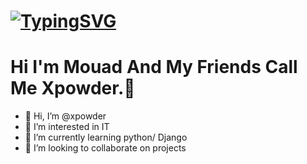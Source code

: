 # [![TypingSVG](https://readme-typing-svg.demolab.com?lines=Hey!+You+Are+Welcome+To+My+Profile;My+Name+Is+LORDWILL;I+Am+Passionate+About+Coding;I+Learn+By+Doing)](https://git.io/typing-svg)

# Hi I'm Mouad And My Friends Call Me Xpowder.👋
- 👋 Hi, I’m @xpowder
- 👀 I’m interested in IT
- 🌱 I’m currently learning python/ Django 
- 💞️ I’m looking to collaborate on projects 


<!---
xpowder/xpowder is a ✨ special ✨ repository because its `README.md` (this file) appears on your GitHub profile.
You can click the Preview link to take a look at your changes.
--->

